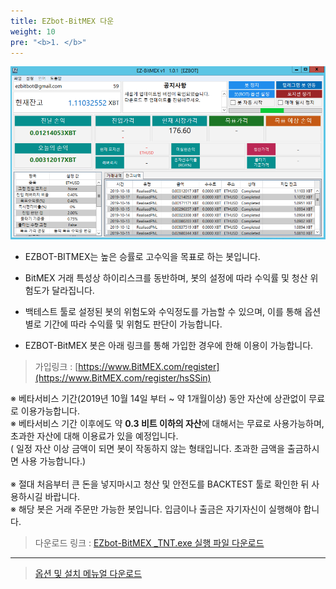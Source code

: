 ```yaml
---
title: EZbot-BitMEX 다운
weight: 10
pre: "<b>1. </b>"
---
```


![](/picture/EZBITMEX1.png?width=100%&height=50%)

- EZBOT-BITMEX는 높은 승률로 고수익을 목표로 하는 봇입니다.

- BitMEX 거래 특성상 하이리스크를 동반하며, 봇의 설정에 따라 수익률 및 청산 위험도가 달라집니다.

- 백테스트 툴로 설정된 봇의 위험도와 수익정도를 가늠할 수 있으며, 이를 통해 옵션별로 기간에 따라 수익률 및 위험도 판단이 가능합니다.

- EZBOT-BitMEX 봇은 아래 링크를 통해 가입한 경우에 한해 이용이 가능합니다.

> 가입링크 : [https://www.BitMEX.com/register](https://www.BitMEX.com/register/hsSSin)

※ 베타서비스 기간(2019년 10월 14일 부터 ~ 약 1개월이상) 동안 자산에 상관없이 무료로 이용가능합니다.</br>
※ 베타서비스 기간 이후에도 약 **0.3 비트 이하의 자산**에 대해서는 무료로 사용가능하며, </br>  초과한 자산에 대해 이용료가 있을 예정입니다.</br>
( 일정 자산 이상 금액이 되면 봇이 작동하지 않는 형태입니다. 초과한 금액을 출금하시면 사용 가능합니다.) </br></br>
※ 절대 처음부터 큰 돈을 넣지마시고 청산 및 안전도를 BACKTEST 툴로 확인한 뒤 사용하시길 바랍니다.</br>
※ 해당 봇은 거래 주문만 가능한 봇입니다. 입금이나 출금은 자기자신이 실행해야 합니다. 

> 다운로드 링크 : [EZbot-BitMEX _TNT.exe 실행 파일 다운로드](http://www.ezbot24.com/shorturl/VPH6UI55AI0GV)

---

> [옵션 및 설치 메뉴얼 다운로드](https://github.com/ezbotTNT/ezbotTNT.github.io/raw/develop/content/manual%20down/EZ-BitMEX_Manual.pdf)

